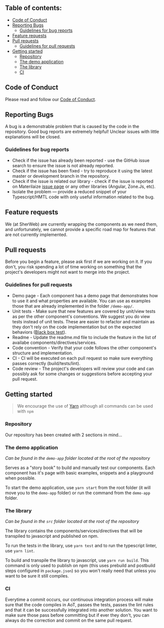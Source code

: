 ## Table of contents:
- [Code of Conduct](#code-of-conduct)
- [Reporting Bugs](#reporting-bugs)
  - [Guidelines for bug reports](#guidelines-for-bug-reports)
- [Feature requests](#feature-requests)
- [Pull requests](#pull-requests)
  - [Guidelines for pull requests](#guidelines-for-pull-requests)
- [Getting started](#getting-started)
  - [Repository](#repository)
  - [The demo application](#the-demo-application)
  - [The library](#the-library)
  - [CI](#ci)

## Code of Conduct

Please read and follow our [Code of Conduct](https://github.com/sherweb/ng2-materialize/blob/master/CODE_OF_CONDUCT.md).

## Reporting Bugs
A bug is a demonstrable problem that is caused by the code in the repository. Good bug reports are extremely helpful! Unclear issues with little explanations will be closed.

### Guidelines for bug reports
- Check if the issue has already been reported - use the GitHub issue search to ensure the issue is not already reported.
- Check if the issue has been fixed - try to reproduce it using the latest master or development branch in the repository.
- Check if the issue is related our library - check if the issue is reported on Materilaize [issue page](https://github.com/Dogfalo/materialize/issues) or any other libraries (Angular, Zone.Js, etc).
- Isolate the problem — provide a reduced snippet of your Typescript/HMTL code with only useful information related to the bug.

## Feature requests
We (at SherWeb) are currently wrapping the components as we need them, and unfortunately, we cannot provide a specific road map for features that are not currently implemented.

## Pull requests
Before you begin a feature, please ask first if we are working on it. If you don't, you risk spending a lot of time working on something that the project's developers might not want to merge into the project.

### Guidelines for pull requests
- Demo page - Each component has a demo page that demonstrates how to use it and what properties are available. You can use as examples those that are already implemented in the folder `/demo-app/`.
- Unit tests - Make sure that new features are covered by unit/view tests as per the other component's conventions. We suggest you do view tests instead of unit tests. These are easier to refactor and maintain as they don't rely on the code implementation but on the expected behaviors ([Black box test](http://softwaretestingfundamentals.com/black-box-testing/)).
- Readme - Update the readme.md file to include the feature in the list of availabe components/directives/services.
- Code convention - Verify that your code follows the other component's structure and implementation.
- CI - CI will be executed on each pull request so make sure everything passes correctly (build/tests/lint).
- Code review - The project's developers will review your code and can possibly ask for some changes or suggestions before accepting your pull request.

## Getting started

> We encourage the use of [Yarn](https://yarnpkg.com/en/) although all commands can be used with `npm`

### Repository
Our repository has been created with 2 sections in mind...

### The demo application
_Can be found in the `demo-app` folder located at the root of the repository_

Serves as a "story book" to build and manually test our components. Each component has it's page with basic examples, snippets and a playground when possible.

To start the demo application, use `yarn start` from the root folder (it will move you to the `demo-app` folder) or run the command from the `demo-app` folder.

### The library
_Can be found in the `src` folder located at the root of the repository_

The library contains the components/services/directives that will be transpiled to javascript and published on npm.

To run the tests in the library, use `yarn test` and to run the typescript linter, use `yarn lint`.

To build and transpile the library to javascript, use `yarn run build`. This command is only used to publish on npm (this uses prebuild and postbuild steps configured in `package.json`) so you won't really need that unless you want to be sure it still compiles.

### CI
Everytime a commit occurs, our continuous integration process will make sure that the code compiles in AoT, passes the tests, passes the lint rules and that it can be successfully integrated into another solution. You want to make sure those pass before committing but if ever they don't, you can always do the correction and commit on the same pull request.

